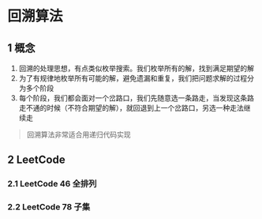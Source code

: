 # 回溯算法

## 1 概念

1. 回溯的处理思想，有点类似枚举搜索。我们枚举所有的解，找到满足期望的解
2. 为了有规律地枚举所有可能的解，避免遗漏和重复，我们把问题求解的过程分为多个阶段
3. 每个阶段，我们都会面对一个岔路口，我们先随意选一条路走，当发现这条路走不通的时候（不符合期望的解），就回退到上一个岔路口，另选一种走法继续走

> 回溯算法非常适合用递归代码实现

## 2 LeetCode

### 2.1 LeetCode 46 全排列

### 2.2 LeetCode 78 子集
